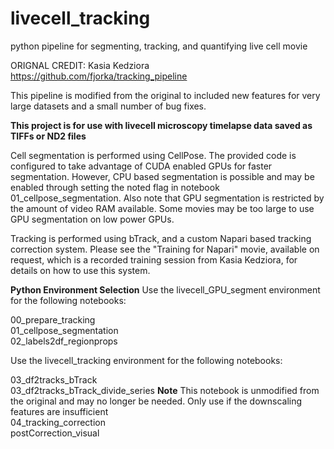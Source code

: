 # livecell_tracking
python pipeline for segmenting, tracking, and quantifying live cell movie

ORIGNAL CREDIT: Kasia Kedziora
https://github.com/fjorka/tracking_pipeline

This pipeline is modified from the original to included new features for very large datasets and a small number of bug fixes.

**This project is for use with livecell microscopy timelapse data saved as TIFFs or ND2 files**

Cell segmentation is performed using CellPose. The provided code is configured to take advantage of CUDA enabled GPUs for faster segmentation. However, CPU based segmentation is possible and may be enabled through
setting the noted flag in notebook 01_cellpose_segmentation. Also note that GPU segmentation is restricted by the amount of video RAM available. Some movies may be too large to use GPU segmentation on low power GPUs.

Tracking is performed using bTrack, and a custom Napari based tracking correction system. Please see the "Training for Napari" movie, available on request, which is a recorded training session from Kasia Kedziora,
for details on how to use this system.

**Python Environment Selection**
Use the livecell_GPU_segment environment for the following notebooks: <div style="page-break-after: always;"></div>
00_prepare_tracking <div style="page-break-after: always;"></div>
01_cellpose_segmentation <div style="page-break-after: always;"></div>
02_labels2df_regionprops <div style="page-break-after: always;"></div>

Use the livecell_tracking environment for the following notebooks: <div style="page-break-after: always;"></div>
03_df2tracks_bTrack <div style="page-break-after: always;"></div>
03_df2tracks_bTrack_divide_series **Note** This notebook is unmodified from the original and may no longer be needed. Only use if the downscaling features are insufficient <div style="page-break-after: always;"></div>
04_tracking_correction <div style="page-break-after: always;"></div>
postCorrection_visual
